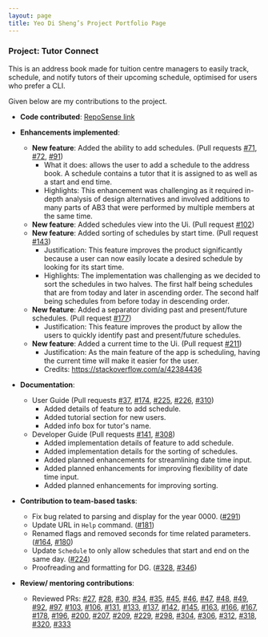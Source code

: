 ```yaml
---
layout: page
title: Yeo Di Sheng’s Project Portfolio Page
---
```


### Project: Tutor Connect

This is an address book made for tuition centre managers to easily track, schedule, and notify tutors of their upcoming schedule, optimised for users who prefer a CLI.

Given below are my contributions to the project.

* **Code contributed**: [RepoSense link](https://nus-cs2103-ay2324s1.github.io/tp-dashboard/?search=dishenggg&breakdown=true)

* **Enhancements implemented**:
    * **New feature**: Added the ability to add schedules. (Pull requests [#71](https://github.com/AY2324S1-CS2103T-T17-3/tp/pull/71), [#72](https://github.com/AY2324S1-CS2103T-T17-3/tp/pull/72), [#91](https://github.com/AY2324S1-CS2103T-T17-3/tp/pull/91))
      * What it does: allows the user to add a schedule to the address book. A schedule contains a tutor that it is 
        assigned to as well as a start and end time.
      * Highlights: This enhancement was challenging as it required in-depth analysis of design alternatives and involved
        additions to many parts of AB3 that were performed by multiple members at the same time.
    * **New feature**: Added schedules view into the Ui. (Pull request [#102](https://github.com/AY2324S1-CS2103T-T17-3/tp/pull/102))
    * **New feature**: Added sorting of schedules by start time. (Pull request [#143](https://github.com/AY2324S1-CS2103T-T17-3/tp/pull/143))
      * Justification: This feature improves the product significantly because a user can now easily locate a desired 
        schedule by looking for its start time.
      * Highlights: The implementation was challenging as we decided to sort the schedules in two halves. The first half
        being schedules that are from today and later in ascending order. The second half being schedules from before 
        today in descending order.
    * **New feature**: Added a separator dividing past and present/future schedules. (Pull request [#177](https://github.com/AY2324S1-CS2103T-T17-3/tp/pull/177))
      * Justification: This feature improves the product by allow the users to quickly identify past and present/future
        schedules.
    * **New feature**: Added a current time to the Ui. (Pull request [#211](https://github.com/AY2324S1-CS2103T-T17-3/tp/pull/211))
        * Justification: As the main feature of the app is scheduling, having the current time will make it easier for the user.
        * Credits: https://stackoverflow.com/a/42384436

* **Documentation**:
    * User Guide (Pull requests [#37](https://github.com/AY2324S1-CS2103T-T17-3/tp/pull/37), [#174](https://github.com/AY2324S1-CS2103T-T17-3/tp/pull/174), [#225](https://github.com/AY2324S1-CS2103T-T17-3/tp/pull/225), [#226](https://github.com/AY2324S1-CS2103T-T17-3/tp/pull/226), [#310](https://github.com/AY2324S1-CS2103T-T17-3/tp/pull/310))
        * Added details of feature to add schedule.
        * Added tutorial section for new users.
        * Added info box for tutor's name.
    * Developer Guide (Pull requests [#141](https://github.com/AY2324S1-CS2103T-T17-3/tp/pull/141), [#308](https://github.com/AY2324S1-CS2103T-T17-3/tp/pull/308))
        * Added implementation details of feature to add schedule.
        * Added implementation details for the sorting of schedules.
        * Added planned enhancements for streamlining date time input.
        * Added planned enhancements for improving flexibility of date time input.
        * Added planned enhancements for improving sorting.

* **Contribution to team-based tasks**:
    * Fix bug related to parsing and display for the year 0000. ([#291](https://github.com/AY2324S1-CS2103T-T17-3/tp/pull/291))
    * Update URL in `Help` command. ([#181](https://github.com/AY2324S1-CS2103T-T17-3/tp/pull/181))
    * Renamed flags and removed seconds for time related parameters. ([#164](https://github.com/AY2324S1-CS2103T-T17-3/tp/pull/164), [#180](https://github.com/AY2324S1-CS2103T-T17-3/tp/pull/180))
    * Update `Schedule` to only allow schedules that start and end on the same day. ([#224](https://github.com/AY2324S1-CS2103T-T17-3/tp/pull/224))
    * Proofreading and formatting for DG. ([#328](https://github.com/AY2324S1-CS2103T-T17-3/tp/pull/328), [#346](https://github.com/AY2324S1-CS2103T-T17-3/tp/pull/346))

* **Review/ mentoring contributions**:
    * Reviewed PRs: 
      [#27](https://github.com/AY2324S1-CS2103T-T17-3/tp/pull/27),
      [#28](https://github.com/AY2324S1-CS2103T-T17-3/tp/pull/28),
      [#30](https://github.com/AY2324S1-CS2103T-T17-3/tp/pull/30),
      [#34](https://github.com/AY2324S1-CS2103T-T17-3/tp/pull/34),
      [#35](https://github.com/AY2324S1-CS2103T-T17-3/tp/pull/35),
      [#45](https://github.com/AY2324S1-CS2103T-T17-3/tp/pull/45),
      [#46](https://github.com/AY2324S1-CS2103T-T17-3/tp/pull/46),
      [#47](https://github.com/AY2324S1-CS2103T-T17-3/tp/pull/47),
      [#48](https://github.com/AY2324S1-CS2103T-T17-3/tp/pull/48),
      [#49](https://github.com/AY2324S1-CS2103T-T17-3/tp/pull/49),
      [#92](https://github.com/AY2324S1-CS2103T-T17-3/tp/pull/92),
      [#97](https://github.com/AY2324S1-CS2103T-T17-3/tp/pull/97),
      [#103](https://github.com/AY2324S1-CS2103T-T17-3/tp/pull/103),
      [#106](https://github.com/AY2324S1-CS2103T-T17-3/tp/pull/106),
      [#131](https://github.com/AY2324S1-CS2103T-T17-3/tp/pull/131),
      [#133](https://github.com/AY2324S1-CS2103T-T17-3/tp/pull/133),
      [#137](https://github.com/AY2324S1-CS2103T-T17-3/tp/pull/137),
      [#142](https://github.com/AY2324S1-CS2103T-T17-3/tp/pull/142),
      [#145](https://github.com/AY2324S1-CS2103T-T17-3/tp/pull/145),
      [#163](https://github.com/AY2324S1-CS2103T-T17-3/tp/pull/163),
      [#166](https://github.com/AY2324S1-CS2103T-T17-3/tp/pull/166),
      [#167](https://github.com/AY2324S1-CS2103T-T17-3/tp/pull/167),
      [#178](https://github.com/AY2324S1-CS2103T-T17-3/tp/pull/178),
      [#196](https://github.com/AY2324S1-CS2103T-T17-3/tp/pull/196),
      [#200](https://github.com/AY2324S1-CS2103T-T17-3/tp/pull/200),
      [#207](https://github.com/AY2324S1-CS2103T-T17-3/tp/pull/207),
      [#209](https://github.com/AY2324S1-CS2103T-T17-3/tp/pull/209),
      [#229](https://github.com/AY2324S1-CS2103T-T17-3/tp/pull/229),
      [#298](https://github.com/AY2324S1-CS2103T-T17-3/tp/pull/298),
      [#304](https://github.com/AY2324S1-CS2103T-T17-3/tp/pull/304),
      [#306](https://github.com/AY2324S1-CS2103T-T17-3/tp/pull/306),
      [#312](https://github.com/AY2324S1-CS2103T-T17-3/tp/pull/312),
      [#318](https://github.com/AY2324S1-CS2103T-T17-3/tp/pull/318),
      [#320](https://github.com/AY2324S1-CS2103T-T17-3/tp/pull/320),
      [#333](https://github.com/AY2324S1-CS2103T-T17-3/tp/pull/333)

